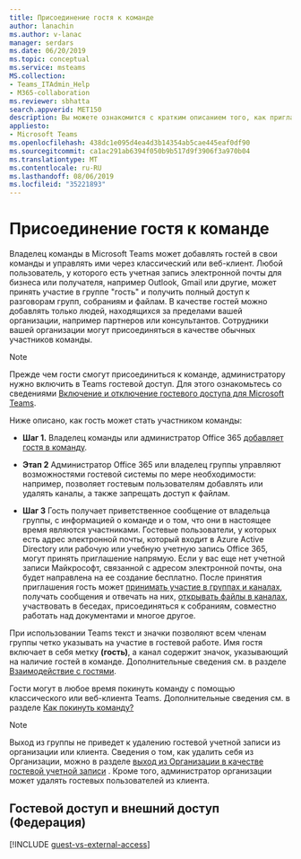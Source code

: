 ```yaml
---
title: Присоединение гостя к команде
author: lanachin
ms.author: v-lanac
manager: serdars
ms.date: 06/20/2019
ms.topic: conceptual
ms.service: msteams
MS.collection:
- Teams_ITAdmin_Help
- M365-collaboration
ms.reviewer: sbhatta
search.appverid: MET150
description: Вы можете ознакомится с кратким описанием того, как пригласить гостя присоединиться к команде в Microsoft Teams.
appliesto:
- Microsoft Teams
ms.openlocfilehash: 438dc1e095d4ea4d3b14354ab5cae445eaf0df90
ms.sourcegitcommit: ca1ac291ab6394f050b9b517d9f3906f3a970b04
ms.translationtype: MT
ms.contentlocale: ru-RU
ms.lasthandoff: 08/06/2019
ms.locfileid: "35221893"
---
```

<a name="how-a-guest-joins-a-team"></a>Присоединение гостя к команде
========================

Владелец команды в Microsoft Teams может добавлять гостей в свои команды и управлять ими через классический или веб-клиент. Любой пользователь, у которого есть учетная запись электронной почты для бизнеса или получателя, например Outlook, Gmail или другие, может принять участие в группе "гость" и получить полный доступ к разговорам групп, собраниям и файлам. В качестве гостей можно добавлять только людей, находящихся за пределами вашей организации, например партнеров или консультантов. Сотрудники вашей организации могут присоединяться в качестве обычных участников команды.
  
> [!NOTE]
> Прежде чем гости смогут присоединиться к команде, администратору нужно включить в Teams гостевой доступ. Для этого ознакомьтесь со сведениями [Включение и отключение гостевого доступа для Microsoft Teams](set-up-guests.md). 
  
Ниже описано, как гость может стать участником команды:

- **Шаг 1.** Владелец команды или администратор Office 365 [добавляет гостя в команду](https://support.office.com/article/add-guests-to-a-team-fccb4fa6-f864-4508-bdde-256e7384a14f).

- **Этап 2** Администратор Office 365 или владелец группы управляют возможностями гостевой системы по мере необходимости: например, позволяет гостевым пользователям добавлять или удалять каналы, а также запрещать доступ к файлам.

- **Шаг 3** Гость получает приветственное сообщение от владельца группы, с информацией о команде и о том, что они в настоящее время являются участниками. Гостевые пользователи, у которых есть адрес электронной почты, который входит в Azure Active Directory или рабочую или учебную учетную запись Office 365, могут принять приглашение напрямую. Если у вас еще нет учетной записи Майкрософт, связанной с адресом электронной почты, она будет направлена на ее создание бесплатно. После принятия приглашения гость может [принимать участие в группах и каналах](https://support.office.com/article/teams-and-channels-df38ae23-8f85-46d3-b071-cb11b9de5499), получать сообщения и отвечать на них, [открывать файлы в каналах](https://support.office.com/article/access-files-in-channels-c593c78a-27c4-4661-a598-682baa30ca7e), участвовать в беседах, присоединяться к собраниям, совместно работать над документами и многое другое. 

При использовании Teams текст и значки позволяют всем членам группы четко указывать на участие в гостевой работе. Имя гостя включает в себя метку **(гость)**, а канал содержит значок, указывающий на наличие гостей в команде. Дополнительные сведения см. в разделе [Взаимодействие с гостями](guest-experience.md).
  
Гости могут в любое время покинуть команду с помощью классического или веб-клиента Teams. Дополнительные сведения см. в разделе [Как покинуть команду?](https://support.office.com/article/leave-a-team-e481005d-3ec6-4694-b300-375472ba4076)

> [!NOTE]
> Выход из группы не приведет к удалению гостевой учетной записи из организации или клиента. Сведения о том, как удалить себя из Организации, можно в разделе [выход из Организации в качестве гостевой учетной записи](https://docs.microsoft.com/azure/active-directory/b2b/leave-the-organization) . Кроме того, администратор организации может удалять гостевых пользователей из клиента.

## <a name="guest-access-vs-external-access-federation"></a>Гостевой доступ и внешний доступ (Федерация)

[!INCLUDE [guest-vs-external-access](includes/guest-vs-external-access.md)]

